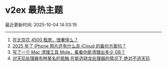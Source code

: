 # v2ex 最热主题

最近更新时间: 2025-10-04 14:03:19

--- 
1. [在北京花 4500 租房，很奢侈么？](https://www.v2ex.com/t/1163297) 
2. [2025 年了 iPhone 照片还有什么非 iCloud 的备份方案吗？](https://www.v2ex.com/t/1163301) 
3. [写了一个 Mac 清理工具 Mole，看看你能清理出多少 GB？](https://www.v2ex.com/t/1163304) 
4. [对天玑处理器有种某名的抵触,在能选骁龙处理器的情况下 绝对不选天玑](https://www.v2ex.com/t/1163309) 
